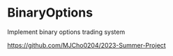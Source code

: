 # BinaryOptions

Implement binary options trading system

<https://github.com/MJCho0204/2023-Summer-Project>
